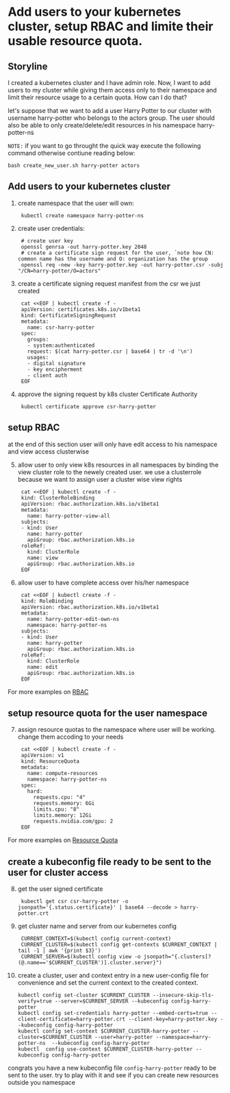 Add users to your kubernetes cluster, setup RBAC and limite their usable resource quota.
============================================================================================

Storyline
----------

I created a kubernetes cluster and I have admin role. Now, I want to add users to my cluster while giving them access only to their namespace and limit their resource usage to a certain quota.
How can I do that?

let's suppose that we want to add a user Harry Potter to our cluster with username harry-potter who belongs to the actors group. The user should also be able to only create/delete/edit resources in his namespace harry-potter-ns


`NOTE:` if you want to go throught the quick way execute the following command otherwise contiune reading below:

	bash create_new_user.sh harry-potter actors


Add users to your kubernetes cluster
---------------------------------------

1. create namespace that the user will own:

		kubectl create namespace harry-potter-ns

2. create user credentials: 

		# create user key
		openssl genrsa -out harry-potter.key 2048
		# create a certificate sign request for the user, `note how CN: common name has the username and O: organization has the group
		openssl req -new -key harry-potter.key -out harry-potter.csr -subj "/CN=harry-potter/O=actors"

3. create a certificate signing request manifest from the csr we just created


		cat <<EOF | kubectl create -f -
		apiVersion: certificates.k8s.io/v1beta1
		kind: CertificateSigningRequest
		metadata:
		  name: csr-harry-potter
		spec:
		  groups:
		  - system:authenticated
		  request: $(cat harry-potter.csr | base64 | tr -d '\n')
		  usages:
		  - digital signature
		  - key encipherment
		  - client auth
		EOF

4. approve the signing request by k8s cluster Certificate Authority

		kubectl certificate approve csr-harry-potter


setup RBAC
-----------

at the end of this section user will only have edit access to his namespace and view access clusterwise

5. allow user to only view k8s resources in all namespaces by binding the view cluster role to the newely created user. we use a clusterrole because we want to assign user a cluster wise view rights


		cat <<EOF | kubectl create -f -
		kind: ClusterRoleBinding
		apiVersion: rbac.authorization.k8s.io/v1beta1
		metadata:
		  name: harry-potter-view-all
		subjects:
		- kind: User
		  name: harry-potter
		  apiGroup: rbac.authorization.k8s.io
		roleRef:
		  kind: ClusterRole
		  name: view
		  apiGroup: rbac.authorization.k8s.io
		EOF

6. allow user to have complete access over his/her namespace


		cat <<EOF | kubectl create -f -
		kind: RoleBinding
		apiVersion: rbac.authorization.k8s.io/v1beta1
		metadata:
		  name: harry-potter-edit-own-ns
		  namespace: harry-potter-ns
		subjects:
		- kind: User
		  name: harry-potter
		  apiGroup: rbac.authorization.k8s.io
		roleRef:
		  kind: ClusterRole
		  name: edit
		  apiGroup: rbac.authorization.k8s.io
		EOF

For more examples on [RBAC](docs/rbac.md)

setup resource quota for the user namespace
----------------------------------------------

7. assign resource quotas to the namespace where user will be working. change them accoding to your needs


		cat <<EOF | kubectl create -f -
		apiVersion: v1
		kind: ResourceQuota
		metadata:
		  name: compute-resources
		  namespace: harry-potter-ns
		spec:
		  hard:
		    requests.cpu: "4"
		    requests.memory: 6Gi
		    limits.cpu: "8"
		    limits.memory: 12Gi
		    requests.nvidia.com/gpu: 2
		EOF

For more examples on [Resource Quota](docs/resource_quota.md)

create a kubeconfig file ready to be sent to the user for cluster access
--------------------------------------------------------------------------

8. get the user signed certificate

		kubectl get csr csr-harry-potter -o jsonpath='{.status.certificate}' | base64 --decode > harry-potter.crt

9. get cluster name and server from our kubernetes config


		CURRENT_CONTEXT=$(kubectl config current-context)
		CURRENT_CLUSTER=$(kubectl config get-contexts $CURRENT_CONTEXT | tail -1 | awk '{print $3}')
		CURRENT_SERVER=$(kubectl config view -o jsonpath="{.clusters[?(@.name=='$CURRENT_CLUSTER')].cluster.server}")


10. create a cluster, user and context entry in a new user-config file for convenience and set the current context to the created context.


		kubectl config set-cluster $CURRENT_CLUSTER --insecure-skip-tls-verify=true --server=$CURRENT_SERVER --kubeconfig config-harry-potter
		kubectl config set-credentials harry-potter --embed-certs=true --client-certificate=harry-potter.crt --client-key=harry-potter.key --kubeconfig config-harry-potter
		kubectl config set-context $CURRENT_CLUSTER-harry-potter --cluster=$CURRENT_CLUSTER --user=harry-potter --namespace=harry-potter-ns  --kubeconfig config-harry-potter
		kubectl  config use-context $CURRENT_CLUSTER-harry-potter --kubeconfig config-harry-potter

congrats you have a new kubeconfig file `config-harry-potter` ready to be sent to the user. try to play with it and see if you can create new resources outside you namespace
